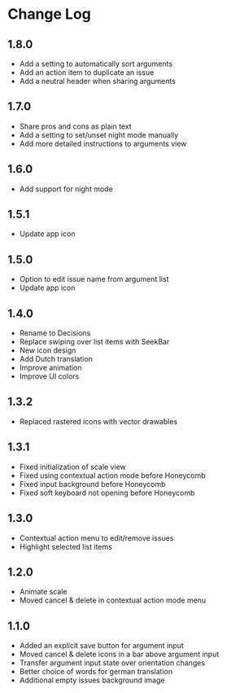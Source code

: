 # Change Log

## 1.8.0
* Add a setting to automatically sort arguments
* Add an action item to duplicate an issue
* Add a neutral header when sharing arguments

## 1.7.0
* Share pros and cons as plain text
* Add a setting to set/unset night mode manually
* Add more detailed instructions to arguments view

## 1.6.0
* Add support for night mode

## 1.5.1
* Update app icon

## 1.5.0
* Option to edit issue name from argument list
* Update app icon

## 1.4.0
* Rename to Decisions
* Replace swiping over list items with SeekBar
* New icon design
* Add Dutch translation
* Improve animation
* Improve UI colors

## 1.3.2
* Replaced rastered icons with vector drawables

## 1.3.1
* Fixed initialization of scale view
* Fixed using contextual action mode before Honeycomb
* Fixed input background before Honeycomb
* Fixed soft keyboard not opening before Honeycomb

## 1.3.0
* Contextual action menu to edit/remove issues
* Highlight selected list items

## 1.2.0
* Animate scale
* Moved cancel & delete in contextual action mode menu

## 1.1.0
* Added an explicit save button for argument input
* Moved cancel & delete icons in a bar above argument input
* Transfer argument input state over orientation changes
* Better choice of words for german translation
* Additional empty issues background image
